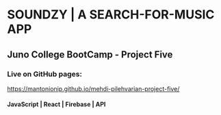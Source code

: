 # SOUNDZY | A SEARCH-FOR-MUSIC APP

## Juno College BootCamp - Project Five

### Live on GitHub pages:
https://mantonionip.github.io/mehdi-pilehvarian-project-five/

#### JavaScript | React | Firebase | API
